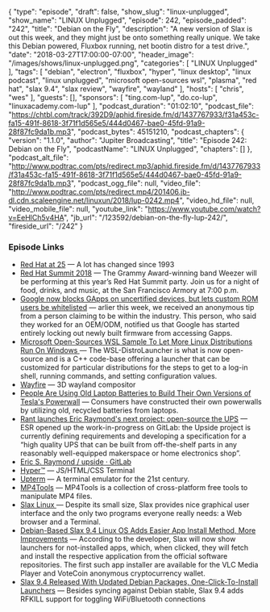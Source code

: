 {
  "type": "episode",
  "draft": false,
  "show_slug": "linux-unplugged",
  "show_name": "LINUX Unplugged",
  "episode": 242,
  "episode_padded": "242",
  "title": "Debian on the Fly",
  "description": "A new version of Slax is out this week, and they might just be onto something really unique. We take this Debian powered, Fluxbox running, net bootin distro for a test drive.",
  "date": "2018-03-27T17:00:00-07:00",
  "header_image": "/images/shows/linux-unplugged.png",
  "categories": [
    "LINUX Unplugged"
  ],
  "tags": [
    "debian",
    "electron",
    "fluxbox",
    "hyper",
    "linux desktop",
    "linux podcast",
    "linux unplugged",
    "microsoft open-sources wsl",
    "plasma",
    "red hat",
    "slax 9.4",
    "slax review",
    "wayfire",
    "wayland"
  ],
  "hosts": [
    "chris",
    "wes"
  ],
  "guests": [],
  "sponsors": [
    "ting.com-lup",
    "do.co-lup",
    "linuxacademy.com-lup"
  ],
  "podcast_duration": "01:02:10",
  "podcast_file": "https://chtbl.com/track/392D9/aphid.fireside.fm/d/1437767933/f31a453c-fa15-491f-8618-3f71f1d565e5/444d0467-bae0-45fd-91a9-28f87fc9da1b.mp3",
  "podcast_bytes": 45151210,
  "podcast_chapters": {
    "version": "1.1.0",
    "author": "Jupiter Broadcasting",
    "title": "Episode 242: Debian on the Fly",
    "podcastName": "LINUX Unplugged",
    "chapters": []
  },
  "podcast_alt_file": "http://www.podtrac.com/pts/redirect.mp3/aphid.fireside.fm/d/1437767933/f31a453c-fa15-491f-8618-3f71f1d565e5/444d0467-bae0-45fd-91a9-28f87fc9da1b.mp3",
  "podcast_ogg_file": null,
  "video_file": "http://www.podtrac.com/pts/redirect.mp4/201406.jb-dl.cdn.scaleengine.net/linuxun/2018/lup-0242.mp4",
  "video_hd_file": null,
  "video_mobile_file": null,
  "youtube_link": "https://www.youtube.com/watch?v=EeHlCh5v4HA",
  "jb_url": "/123592/debian-on-the-fly-lup-242/",
  "fireside_url": "/242"
}


### Episode Links

  * [Red Hat at 25](https://www.redhat.com/en/about/red-hat-at-25?sc_cid=701f2000000tyBjAAI "Red Hat at 25") — A lot has changed since 1993
  * [Red Hat Summit 2018](https://www.redhat.com/en/summit/2018?sc_cid=701f20000019TN3AAM "Red Hat Summit 2018") — The Grammy Award-winning band Weezer will be performing at this year’s Red Hat Summit party. Join us for a night of food, drinks, and music, at the San Francisco Armory at 7:00 p.m.
  * [Google now blocks GApps on uncertified devices, but lets custom ROM users be whitelisted](https://www.xda-developers.com/google-blocks-gapps-uncertified-devices-custom-rom-whitelist/ "Google now blocks GApps on uncertified devices, but lets custom ROM users be whitelisted") — arlier this week, we received an anonymous tip from a person claiming to be within the industry. This person, who said they worked for an OEM/ODM, notified us that Google has started entirely locking out newly built firmware from accessing Gapps.
  * [Microsoft Open-Sources WSL Sample To Let More Linux Distributions Run On Windows ](https://www.phoronix.com/scan.php?page=news_item&px=Microsoft-Opens-WSL-Sample "Microsoft Open-Sources WSL Sample To Let More Linux Distributions Run On Windows ") — The WSL-DistroLauncher is what is now open-source and is a C++ code-base offering a launcher that can be customized for particular distributions for the steps to get to a log-in shell, running commands, and setting configuration values.
  * [Wayfire](https://github.com/ammen99/wayfire "Wayfire") — 3D wayland compositor
  * [People Are Using Old Laptop Batteries to Build Their Own Versions of Tesla's Powerwall](https://futurism.com/people-are-using-old-laptop-batteries-to-build-their-own-versions-of-teslas-powerwall/ "People Are Using Old Laptop Batteries to Build Their Own Versions of Tesla's Powerwall") — Consumers have constructed their own powerwalls by utilizing old, recycled batteries from laptops.
  * [Rant launches Eric Raymond's next project: open-source the UPS](https://www.theregister.co.uk/2018/03/11/rant_launches_eric_raymonds_next_project_opensource_the_ups/ "Rant launches Eric Raymond's next project: open-source the UPS") — ESR opened up the work-in-progress on GitLab: the Upside project is currently defining requirements and developing a specification for a “high quality UPS that can be built from off-the-shelf parts in any reasonably well-equipped makerspace or home electronics shop”.
  * [Eric S. Raymond / upside · GitLab](https://gitlab.com/esr/upside "Eric S. Raymond / upside · GitLab")
  * [Hyper™](https://hyper.is/ "Hyper™") — JS/HTML/CSS Terminal
  * [Upterm](https://github.com/railsware/upterm "Upterm") — A terminal emulator for the 21st century. 
  * [MP4Tools](https://www.mp4joiner.org/en/ "MP4Tools") — MP4Tools is a collection of cross-platform free tools to manipulate MP4 files.
  * [Slax Linux ](http://www.slax.org/en/ "Slax Linux ") — Despite its small size, Slax provides nice graphical user interface and the only two programs everyone really needs: a Web browser and a Terminal.
  * [Debian-Based Slax 9.4 Linux OS Adds Easier App Install Method, More Improvements](http://news.softpedia.com/news/debian-based-slax-9-4-linux-os-adds-easier-app-install-method-more-improvements-520404.shtml "Debian-Based Slax 9.4 Linux OS Adds Easier App Install Method, More Improvements") — According to the developer, Slax will now show launchers for not-installed apps, which, when clicked, they will fetch and install the respective application from the official software repositories. The first such app installer are available for the VLC Media Player and VoteCoin anonymous cryptocurrency wallet.
  * [Slax 9.4 Released With Updated Debian Packages, One-Click-To-Install Launchers](https://www.phoronix.com/scan.php?page=news_item&px=Slax-9.4-Released "Slax 9.4 Released With Updated Debian Packages, One-Click-To-Install Launchers") — Besides syncing against Debian stable, Slax 9.4 adds RFKILL support for toggling WiFi/Bluetooth connections


